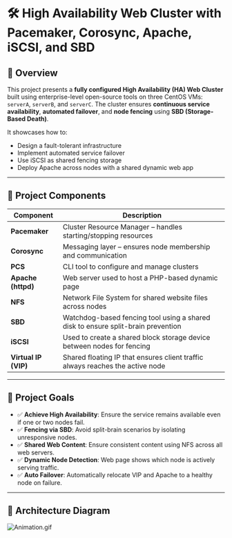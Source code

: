 # 🛠️ High Availability Web Cluster with Pacemaker, Corosync, Apache, iSCSI, and SBD

## 📘 Overview

This project presents a **fully configured High Availability (HA) Web Cluster** built using enterprise-level open-source tools on three CentOS VMs: `serverA`, `serverB`, and `serverC`. The cluster ensures **continuous service availability**, **automated failover**, and **node fencing** using **SBD (Storage-Based Death)**.

It showcases how to:

- Design a fault-tolerant infrastructure
- Implement automated service failover
- Use iSCSI as shared fencing storage
- Deploy Apache across nodes with a shared dynamic web app

---

## 🧱 Project Components

| Component | Description |
| --- | --- |
| **Pacemaker** | Cluster Resource Manager – handles starting/stopping resources |
| **Corosync** | Messaging layer – ensures node membership and communication |
| **PCS** | CLI tool to configure and manage clusters |
| **Apache (httpd)** | Web server used to host a PHP-based dynamic page |
| **NFS** | Network File System for shared website files across nodes |
| **SBD** | Watchdog-based fencing tool using a shared disk to ensure split-brain prevention |
| **iSCSI** | Used to create a shared block storage device between nodes for fencing |
| **Virtual IP (VIP)** | Shared floating IP that ensures client traffic always reaches the active node |

---

## 🎯 Project Goals

- ✅ **Achieve High Availability**: Ensure the service remains available even if one or two nodes fail.
- ✅ **Fencing via SBD**: Avoid split-brain scenarios by isolating unresponsive nodes.
- ✅ **Shared Web Content**: Ensure consistent content using NFS across all web servers.
- ✅ **Dynamic Node Detection**: Web page shows which node is actively serving traffic.
- ✅ **Auto Failover**: Automatically relocate VIP and Apache to a healthy node on failure.

---

## 🧠 Architecture Diagram

![Animation.gif](attachment:d0e05b12-0964-480b-ab7c-2d9fc13f0df3:Animation.gif)

